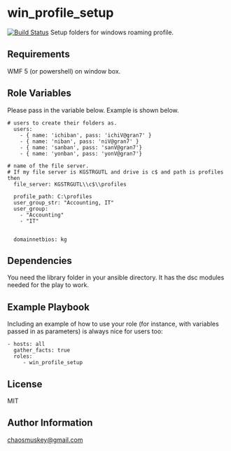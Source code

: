 win_profile_setup
=========
[![Build Status](https://travis-ci.org/pyrotimux/pyrotimux.ProfileSetup.png?branch=master)](https://travis-ci.org/pyrotimux/pyrotimux.ProfileSetup)
Setup folders for windows roaming profile.

Requirements
------------

WMF 5 (or powershell) on window box.

Role Variables
--------------
Please pass in the variable below. Example is shown below.
```
# users to create their folders as.
  users:
    - { name: 'ichiban', pass: 'ichiV@gran7' }
    - { name: 'niban', pass: 'niV@gran7' }
    - { name: 'sanban', pass: 'sanV@gran7'}
    - { name: 'yonban', pass: 'yonV@gran7'}

# name of the file server.
# If my file server is KGSTRGUTL and drive is c$ and path is profiles then
  file_server: KGSTRGUTL\\c$\\profiles

  profile_path: C:\profiles
  user_group_str: "Accounting, IT"
  user_group:
    - "Accounting"
    - "IT"


  domainnetbios: kg
```

Dependencies
------------

You need the library folder in your ansible directory. It has the dsc modules needed for the play to work.

Example Playbook
----------------

Including an example of how to use your role (for instance, with variables passed in as parameters) is always nice for users too:
```
- hosts: all
  gather_facts: true
  roles:
     - win_profile_setup
```

License
-------

MIT

Author Information
------------------

chaosmuskey@gmail.com
